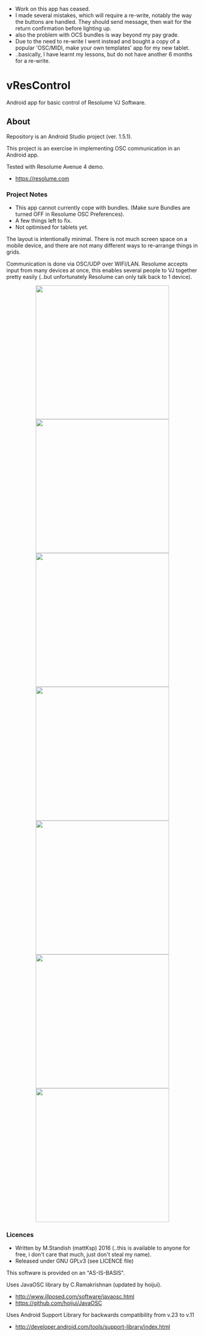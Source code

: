 * Work on this app has ceased. 
* I made several mistakes, which will require a re-write, notably the way the buttons are handled. They should send message, then wait for the return confirmation before lighting up.
* also the problem with OCS bundles is way beyond my pay grade.
* Due to the need to re-write I went instead and bought a copy of a popular 'OSC/MIDI, make your own templates' app for my new tablet. 
* ..basically, I have learnt my lessons, but do not have another 6 months for a re-write.

# vResControl

Android app for basic control of Resolume VJ Software.

## About

Repository is an Android Studio project (ver. 1.5.1).

This project is an exercise in implementing OSC communication in an Android app.

Tested with Resolume Avenue 4 demo.
* https://resolume.com

### Project Notes

* This app cannot currently cope with bundles. (Make sure Bundles are turned OFF in Resolume OSC Preferences).
* A few things left to fix.
* Not optimised for tablets yet.

The layout is intentionally minimal. There is not much screen space on a mobile device, 
and there are not many different ways to re-arrange things in grids.

Communication is done via OSC/UDP over WIFI/LAN. Resolume accepts input from many devices at once, 
this enables several people to VJ together pretty easily (..but unfortunately Resolume can only talk back to 1 device).

<p align="center">
  <img src="vResControl/images/vResControl-0.jpg" width="350"/>
  <img src="vResControl/images/vResControl-1.jpg" width="350"/>
  <img src="vResControl/images/vResControl-2.jpg" width="350"/>
  <img src="vResControl/images/vResControl-3.jpg" width="350"/>
  <img src="vResControl/images/vResControl-4.jpg" width="350"/>
  <img src="vResControl/images/vResControl-5.jpg" width="350"/>
  <img src="vResControl/images/vResControl-6.jpg" width="350"/>
</p>

### Licences

* Written by M.Standish (mattKsp) 2016 (..this is available to anyone for free, i don't care that much, just don't steal my name).
* Released under GNU GPLv3 (see LICENCE file)

This software is provided on an "AS-IS-BASIS".

Uses JavaOSC library by C.Ramakrishnan (updated by hoijui).
* http://www.illposed.com/software/javaosc.html
* https://github.com/hoijui/JavaOSC

Uses Android Support Library for backwards compatibility from v.23 to v.11
* http://developer.android.com/tools/support-library/index.html
